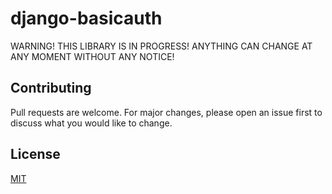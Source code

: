 # django-basicauth

WARNING! THIS LIBRARY IS IN PROGRESS! ANYTHING CAN CHANGE AT ANY MOMENT WITHOUT ANY NOTICE!


## Contributing
Pull requests are welcome. For major changes, please open an issue first to discuss what you would like to change.



## License
[MIT](https://choosealicense.com/licenses/mit/)
